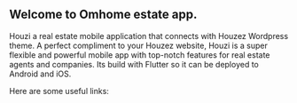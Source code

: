 
## Welcome to Omhome estate app.

Houzi a real estate mobile application that connects with Houzez Wordpress theme.
A perfect compliment to your Houzez website, Houzi is a super flexible and powerful mobile app with top-notch features for real estate agents and companies.
Its build with Flutter so it can be deployed to Android and iOS.

Here are some useful links:
